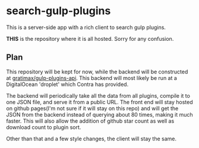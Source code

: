 # search-gulp-plugins
This is a server-side app with a rich client to search gulp plugins.

__THIS__ is the repository where it is all hosted. Sorry for any confusion.

## Plan
This repository will be kept for now, while the backend will be constructed at [gratimax/gulp-plugins-api](https://github.com/gratimax/gulp-plugins-api). This backend will most likely be run at a DigitalOcean 'droplet' which Contra has provided.

The backend will periodically take all the data from all plugins, compile it to one JSON file, and serve it from a public URL. The front end will stay hosted on github pages(I'm not sure if it will stay on this repo) and will get the JSON from the backend instead of querying about 80 times, making it much faster. This will also allow the addition of github star count as well as download count to plugin sort.

Other than that and a few style changes, the client will stay the same.